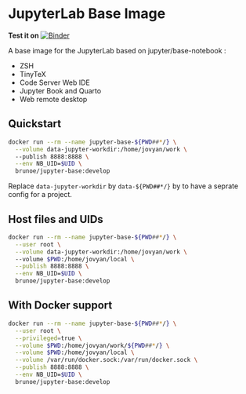 # JupyterLab Base Image

**Test it on** [![Binder](https://mybinder.org/badge_logo.svg)](https://mybinder.org/v2/gh/ebpro/notebook-qs-base/develop)

A base image for the JupyterLab based on jupyter/base-notebook :
  
* ZSH
* TinyTeX
* Code Server Web IDE
* Jupyter Book and Quarto
* Web remote desktop

## Quickstart

```bash
docker run --rm --name jupyter-base-${PWD##*/} \
  --volume data-jupyter-workdir:/home/jovyan/work \ 
  --publish 8888:8888 \
  --env NB_UID=$UID \
  brunoe/jupyter-base:develop
```

Replace `data-jupyter-workdir` by `data-${PWD##*/}` by to have a seprate config for a project.

## Host files and UIDs

```bash
docker run --rm --name jupyter-base-${PWD##*/} \
  --user root \
  --volume data-jupyter-workdir:/home/jovyan/work \ 
  --volume $PWD:/home/jovyan/local \
  --publish 8888:8888 \
  --env NB_UID=$UID \
  brunoe/jupyter-base:develop
```

## With Docker support

```bash
docker run --rm --name jupyter-base-${PWD##*/} \
  --user root \
  --privileged=true \
  --volume $PWD:/home/jovyan/work/${PWD##*/} \
  --volume $PWD:/home/jovyan/local \
  --volume /var/run/docker.sock:/var/run/docker.sock \
  --publish 8888:8888 \
  --env NB_UID=$UID \
  brunoe/jupyter-base:develop
```
